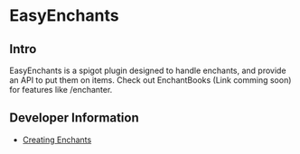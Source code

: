 # EasyEnchants

## Intro
EasyEnchants is a spigot plugin designed to handle enchants, and provide an API to put them on items. Check out EnchantBooks (Link comming soon) for features like /enchanter. 

## Developer Information
- [Creating Enchants](https://github.com/Exeton/EasyEnchants/blob/master/EnchantCreation.MD)

